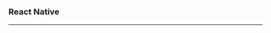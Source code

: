 ### React Native

---




<!--stackedit_data:
eyJoaXN0b3J5IjpbLTE4ODI5NDg3MjQsLTEwNzMyMTQ4MDBdfQ
==
-->